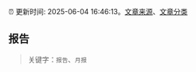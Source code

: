 :alarm_clock: 更新时间: 2025-06-04 16:46:13。[文章来源](/README.md)、[文章分类](/TAGS.md)

## 报告


> 关键字：`报告`、`月报`



